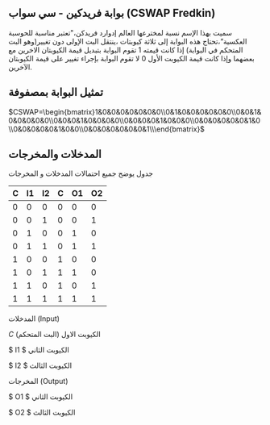
 ## بوابة فريدكين - سي سواب (CSWAP Fredkin)
 
سميت بهذا الإسم نسبة لمخترعها العالم إدوارد فريدكن،"تعتبر مناسبة للحوسبة العكسية“،تحتاج هذه البوابة إلى ثلاثة كيوبتات ،ينتقل البت الإولى دون تغيير(وهو البت المتحكم في البوابة) إذا كانت قيمته 1 تقوم البوابة بتبديل قيمة الكيوبتان الاخرين مع  بعضهما وإذا كانت قيمة الكيوبت الأول 0 لا تقوم البوابة بإجراء تغيير على قيمة الكيوبتان الآخرين.


## تمثيل البوابة بمصفوفة 

$CSWAP=\begin{bmatrix}1&0&0&0&0&0&0&0\\0&1&0&0&0&0&0&0\\0&0&1&0&0&0&0&0\\0&0&0&1&0&0&0&0\\0&0&0&0&1&0&0&0\\0&0&0&0&0&0&1&0\\0&0&0&0&0&1&0&0\\0&0&0&0&0&0&0&1\\\end{bmatrix}$

## المدخلات والمخرجات
جدول يوضح جميع احتمالات المدخلات و المخرجات 


| C  | I1 | I2 | C  |  O1|  O2| 
|--- |--- |--- |--- |--- |--- |
| 0  | 0  |  0 |  0 | 0  | 0  |
| 0  | 0  |  1 |  0 | 0  | 1  |
| 0  | 1  |  0 |  0 | 1  | 0  |
| 0  | 1  |  1 |  0 | 1  | 1  |
| 1  | 0  |  0 |  1 | 0  | 0  |
| 1  | 0  |  1 |  1 | 1  | 0  |
| 1  | 1  |  0 |  1 | 0  | 1  |
  1  | 1  |  1 |  1 | 1  | 1  |


المدخلات (Input)

  $C$  الكيوبت الاول (البت المتحكم)

$ I1 $  الكيوبت الثاني 

$ I2 $  الكيوبت الثالث 

المخرجات (Output) 

$ O1 $ الكيوبت الثاني 

$ O2 $  الكيوبت الثالث 

